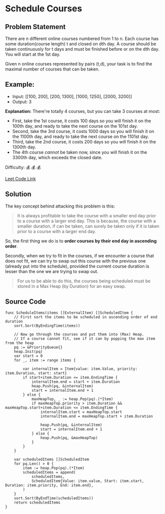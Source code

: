 # Schedule Courses

## Problem Statement

There are n different online courses numbered from 1 to n. Each course has some duration(course length) t and closed on dth day. A course should be taken continuously for t days and must be finished before or on the dth day. You will start at the 1st day.

Given n online courses represented by pairs (t,d), your task is to find the maximal number of courses that can be taken.

## Example:

- Input: [[100, 200], [200, 1300], [1000, 1250], [2000, 3200]]
- Output: 3

__Explanation:__ 
There're totally 4 courses, but you can take 3 courses at most:

- First, take the 1st course, it costs 100 days so you will finish it on the 100th day, and ready to take the next course on the 101st day.
- Second, take the 3rd course, it costs 1000 days so you will finish it on the 1100th day, and ready to take the next course on the 1101st day. 
- Third, take the 2nd course, it costs 200 days so you will finish it on the 1300th day. 
- The 4th course _cannot_ be taken now, since you will finish it on the 3300th day, which exceeds the closed date.

Difficulty: :moneybag: :moneybag: :moneybag:

[Leet Code Link](https://leetcode.com/problems/course-schedule-iii/)

## Solution

The key concept behind attacking this problem is this:

> It is always profitable to take the course with a smaller end day prior to a course with a larger end day. This is because, the course with a smaller duration, if can be taken, can surely be taken only if it is taken prior to a course with a larger end day.

So, the first thing we do is to __order courses by their end day in ascending order__.

Secondly, when we try to fit in the courses, if we encounter a course that does not fit, we can try to swap out this course
with the previous one (already put into the schedule), provided the current course duration is lesser than the one we are trying to swap out.

> For us to be able to do this, the courses being scheduled must be stored in a Max Heap (by Duration) for an easy swap.

## Source Code

```
func ScheduleItems(items []ExternalItem) []ScheduledItem {
	// First sort the items to be scheduled in ascending order of end duration
	sort.Sort(ByEndingTime(items))

	// Now go through the courses and put them into (Max) Heap.
	// If a course cannot fit, see if it can by popping the max item from the heap
	pq := &PriorityQueue{}
	heap.Init(pq)
	var start = 0
	for _, item := range items {

		var internalItem = Item{value: item.Value, priority: item.Duration, start: start}
		if start+item.Duration <= item.EndingTime {
			internalItem.end = start + item.Duration
			heap.Push(pq, &internalItem)
			start = internalItem.end + 1
		} else {
			maxHeapTop, _ := heap.Pop(pq).(*Item)
			if maxHeapTop.priority > item.Duration && maxHeapTop.start+item.Duration <= item.EndingTime {
				internalItem.start = maxHeapTop.start
				internalItem.end = maxHeapTop.start + item.Duration

				heap.Push(pq, &internalItem)
				start = internalItem.end + 1
			} else {
				heap.Push(pq, &maxHeapTop)
			}
		}
	}

	var scheduledItems []ScheduledItem
	for pq.Len() > 0 {
		item := heap.Pop(pq).(*Item)
		scheduledItems = append(
			scheduledItems,
			ScheduledItem{Value: item.value, Start: item.start, Duration: item.priority, End: item.end},
		)
	}
	sort.Sort(ByEndTime(scheduledItems))
	return scheduledItems
}
```